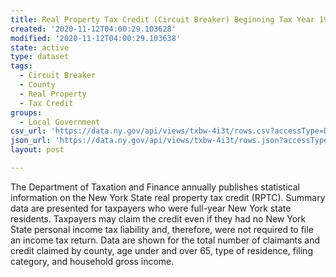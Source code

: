 ```yaml
---
title: Real Property Tax Credit (Circuit Breaker) Beginning Tax Year 1992
created: '2020-11-12T04:00:29.103628'
modified: '2020-11-12T04:00:29.103638'
state: active
type: dataset
tags:
  - Circuit Breaker
  - County
  - Real Property
  - Tax Credit
groups:
  - Local Government
csv_url: 'https://data.ny.gov/api/views/txbw-4i3t/rows.csv?accessType=DOWNLOAD'
json_url: 'https://data.ny.gov/api/views/txbw-4i3t/rows.json?accessType=DOWNLOAD'
layout: post

---
```

The Department of Taxation and Finance annually publishes statistical information on the New York State real property tax credit (RPTC).  Summary data are presented for taxpayers who were full-year New York state residents.  Taxpayers may claim the credit even if they had no New York State personal income tax liability and, therefore, were not required to file an income tax return.   Data are shown for the total number of claimants and credit claimed by county, age under and over 65, type of residence, filing category, and household gross income.
